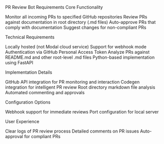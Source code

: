 PR Review Bot Requirements
Core Functionality

Monitor all incoming PRs to specified GitHub repositories
Review PRs against documentation in root directory (.md files)
Auto-approve PRs that comply with documentation
Suggest changes for non-compliant PRs

Technical Requirements

Locally hosted (not Modal cloud service)
Support for webhook mode
Authentication via GitHub Personal Access Token
Analyze PRs against README.md and other root-level .md files
Python-based implementation using FastAPI

Implementation Details

GitHub API integration for PR monitoring and interaction
Codegen integration for intelligent PR review
Root directory markdown file analysis
Automated commenting and approvals

Configuration Options

Webhook support for immediate reviews
Port configuration for local server

User Experience

Clear logs of PR review process
Detailed comments on PR issues
Auto-approval for compliant PRs